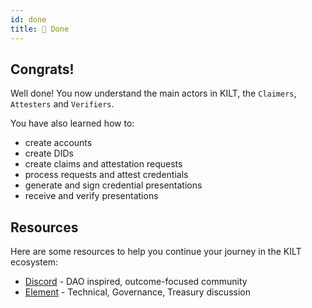 ```yaml
---
id: done
title: 🚀 Done
---
```


## Congrats!

Well done!
You now understand the main actors in KILT, the `Claimers`, `Attesters` and `Verifiers`.

You have also learned how to:
- create accounts
- create DIDs
- create claims and attestation requests
- process requests and attest credentials
- generate and sign credential presentations
- receive and verify presentations

## Resources

Here are some resources to help you continue your journey in the KILT ecosystem:

- [Discord](https://discord.gg/5VZnPdTZMy) - DAO inspired, outcome-focused community
- [Element](https://matrix.to/#/%23kilt-general:matrix.org) - Technical, Governance, Treasury discussion
